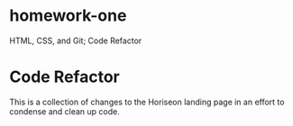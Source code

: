 # homework-one
HTML, CSS, and Git; Code Refactor
# Code Refactor

This is a collection of changes to the Horiseon landing page in an effort to condense and clean up code.